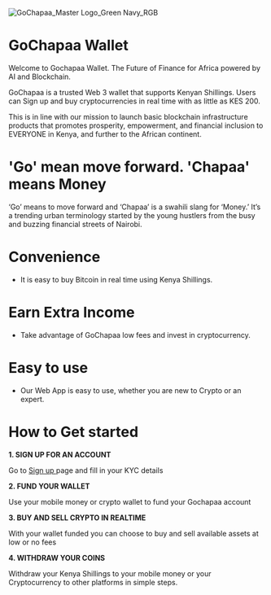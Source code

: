 ![GoChapaa_Master Logo_Green Navy_RGB](https://github.com/GoChapaa/Documentation/assets/104560529/2b8d5f83-b9c7-4de3-a462-ec70ff93dd29)

# GoChapaa Wallet

Welcome to Gochapaa Wallet. The Future of Finance for Africa powered by AI and Blockchain.

GoChapaa is a trusted Web 3 wallet that supports Kenyan Shillings. Users can Sign up and buy cryptocurrencies in real time with as little as KES 200. 

This is in line with our mission to launch basic blockchain infrastructure products that promotes prosperity, empowerment, and financial inclusion to EVERYONE in Kenya, and further to the African continent.

# 'Go' mean move forward. 'Chapaa' means Money
‘Go’ means to move forward and ‘Chapaa’ is a swahili slang for ‘Money.’ It’s a trending urban terminology started by the young hustlers from the busy and buzzing financial streets of Nairobi.

# Convenience
- It is easy to buy Bitcoin in real time using Kenya Shillings.

# Earn Extra Income
- Take advantage of GoChapaa low fees and invest in cryptocurrency.

# Easy to use
- Our Web App is easy to use, whether you are new to Crypto or an expert.

#  How to Get started
**1. SIGN UP FOR AN ACCOUNT**

Go to [Sign up ](https://gochapaa.io/signup) page and fill in your KYC details

**2. FUND YOUR WALLET**

Use your mobile money or crypto wallet  to fund your Gochapaa account

**3. BUY AND SELL CRYPTO IN REALTIME**

With your wallet funded you can choose to buy and sell available assets at low or no fees

**4. WITHDRAW YOUR COINS**

  Withdraw your Kenya Shillings to your mobile money or your Cryptocurrency to other platforms in simple steps.
